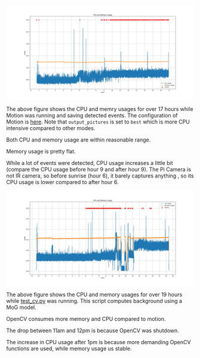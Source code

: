 
<img src="figs/perf-2018-07-15.jpg" alt="Usage and Events" width="1000px"/>

The above figure shows the CPU and memry usages for over 17 hours while Motion was running and saving detected events. The configuration of Motion is [here](motion_configs/motion-2018-07-15.conf). Note that `output_pictures` is set to `best` which is more CPU intensive compared to other modes.

Both CPU and memory usage are within reasonable range. 

Memory usage is pretty flat. 

While a lot of events were detected, CPU usage increases a little bit (compare the CPU usage before hour 9 and after hour 9). The Pi Camera is not IR camera, so before sunrise (hour 6), it barely captures anything , so its CPU usage is lower compared to after hour 6.

<img src="figs/opencv-perf-2018-07-22.jpg" alt="Usage and Events of OPENCV" width="1000px"/>

The above figure shows the CPU and memory usages for over 19 hours while [test_cv.py](test_cv.py) was running. This script computes background using a MoG model.

OpenCV consumes more memory and CPU compared to motion.

The drop between 11am and 12pm is because OpenCV was shutdown.

The increase in CPU usage after 1pm is because more demanding OpenCV functions are used, while memory usage us stable.
